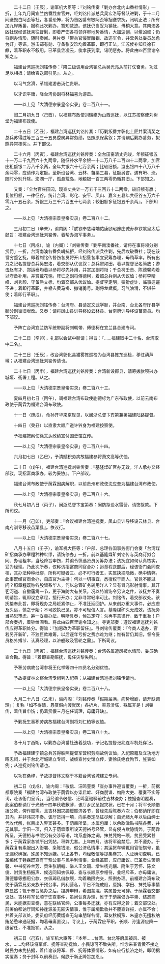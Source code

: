 <!-- { "loadSidebar": true } -->
　　二十二日（壬辰），谕军机大臣等：『刘铭传奏「剿办台北内山番社情形」一折，上年九月间宜兰凶番戕害官弁，经刘铭传派总兵吴宏洛等督队进剿，于十二月间迭毁白阿歪等社，各番恐怖，将为首凶番有敏阿歪等捆送求抚，讯明正法；所有加九岸叛番，据称此次剿办，暂知敛迹。该抚仍当妥为镇抚，毋稍大意。其南澳各凶社现经该抚亲往督剿，即着严饬各将领详审地势番情，大加惩创，以儆凶顽；仍将剿办情形，随时奏闻。另片奏「带兵官侵冒饟银、故违军令，并营务处委员怂恿为奸」等语。游击郑有勋、守备张安珍均着革职，即行正法。江苏候补知县徐石麒，着革职永不叙用。已革县丞凌云，俟拿获到案，讯明惩办。将此由四百里谕令知之』。

　　福建台湾巡抚刘铭传奏：『降三级调用台湾镇总兵吴光亮从前打仗奋勇，功过足以相抵；请给咨送部引见』。从之。

　　以习气贪滑，革福建游击汤仁贵职。

　　以才识平庸，降台湾协副将林福喜为游击。

　　——以上见「大清德宗景皇帝实录」卷二百八十一。

　　闰二月初九日（己酉），以福建布政使刘瑞祺为山西巡抚，以江苏按察使刘树堂为福建布政使。

　　二十五日（乙丑），福建台湾巡抚刘铭传奏：『历剿叛番并彰化土匪并案请奖之总兵苏得胜等三百三十五员委属异常劳绩，恳照原保奖叙；并请嗣后剿办番务，拟照异常核奖』。并下部议。

　　二十六月（丙寅），福建台湾巡抚刘铭传奏：全台田亩清丈完竣，年额征银五十一万二千九百六十九两零，随征补水平余银一十二万八千二百四十二两零，加官庄租额银二万八千余两，全年共银六十七万余两；比较旧额，溢出银四十八万八千余两零，应请作为定额。至新设台湾、云林、苗栗三县，征额另咨。遇有坍、涨，随时分别升除。澎湖一厅，孤悬荒岛，地粮银一百三两零仍循其旧』。下部知之。

　　又奏：『全台官庄田园，现查丈共计一万五千三百五十二两零，较旧额有嬴；复位租额，一律征谷。统计台湾、彰化、安平、凤山、嘉义五县年共征谷五万六千零九十五石余，折银三万三千六百五十七两余；较旧额多征银五千余两』。下部知之。

　　——以上见「大清德宗景皇帝实录」卷二百八十二。

　　三月初二日（辛未），谕内阁：『朕钦奉慈禧端佑康颐昭豫庄诚寿恭钦献皇太后懿旨：福建台湾巡抚刘铭传，着帮办海军事务』。

　　十七日（丙戌），谕〔内阁〕：『刘铭传奏「剿平南澳番社，请将在事将领分别赏罚」一折，台湾南澳各番负嵎抗拒，经刘铭传派兵往剿，先后攻破番社；现在该番穷蹙乞抚，即着刘铭传督饬各员将开山招垦各事宜妥筹办理，毋稍草率。所有出力之记名提督总兵吴宏洛，着交部从优议叙；总兵窦如田，着以提督记名简放；游击赵有才、郑运泰均着以参将尽先补用，并赏加副将衔；千总柯壬贵、陈德馨均着以守备补用，并赏戴花翎。阵亡之副将傅德柯，着照总兵例从优议恤；参将李晴峰、刘秀颜、守备熊文标，均着交部从优议恤。提督李定明，狡猾虚诈，临事逗遛不进；着即行革职，并褫去黄马褂、撤销勇号。副将龙斌概，习气油滑，不堪任使；着即行革职』。

　　福建台湾巡抚刘铭传奏：台湾府、县请定文武学额，并台南、台北各府厅县学额分别循旧增改。又奏：请将凤山县训导移设云林县、台南府训导移设苗栗县。均下部议。

　　予阵亡台湾宜兰防军统带副将刘朝带、傅德柯在宜兰县合建专祠。

　　二十二日（辛卯），礼部以会试中额请；得旨：『……福建取中二十名、台湾取中二名』。

　　二十三日（壬辰），改台湾彰化县猫雾拣巡检为台湾县拣东巡检，移驻葫芦墩；从福建台湾巡抚刘铭传请也。

　　二十七日（丙申），福建台湾巡抚刘铭传奏：台湾新设郡县，请筹拨款项兴办城垣、衙署工程。从之。

　　——以上见「大清德宗景皇帝实录」卷二百八十三。

　　夏四月初七日（丙午），调福建台湾布政使蒯德标为广东布政使，以前云南布政使于荫霖为福建台湾布政使。

　　十一日（庚戌），命孙开华来京陛见，以闽浙总督卞宾第兼署福建陆路提督。

　　十四日（癸丑）以直隶大顺广道许钤身为福建按察使。

　　予福建按察使徐文达政绩宣付国史馆立传。

　　——以上见「大清德宗景皇帝实录」卷二百八十四。

　　六月初七日（乙巳），予清赋积劳病故福建参将萧文高等优恤。

　　二十日（戊午），福建台湾巡抚刘铭传奏：『基隆煤矿官办无效，洋人承办又经部驳，现招富商承办，较为妥协』。下户部议。

　　福建台湾布政使于荫霖因病解职，以前贵州布政使沈应奎为福建台湾布政使。

　　——以上见「大清德宗景皇帝实录」卷二百八十六。

　　秋七月初八日（丙子），闽浙总督卞宝第奏：闽防拟设水雷营，请饬拨款。下所司议。

　　十一月（己卯），吏部奏：『会议福建台湾巡抚奏，凤山县训导移设云林县、台南府训导移设苗栗县』。依议行。

　　——以上见「大清德宗景皇帝实录」卷二百八十七。

　　八月十五日（壬子），谕军机大臣等：『户部、总理各国事务衙门会奏「台湾煤矿招商承办章程种种纰缪，请饬停办」一折，前以基隆煤矿刘铭传与英商订拟合同、办理粗率，当经降旨申饬，并谕令慎选贤员另筹办法；该抚宜如何认真核实，妥为经理。乃此次所奏，仅称访招富商同官合办；迨章程送部后，经该衙门会同查核，其办法种种纰缪，所称可疑者三、必不可行者五，实属抉摘隐微，确中情弊。此事既经官商合办，自应官为主持；何以一切事宜，悉授权于商人，官竟不能过问？照章程既称各股皆系华人，何以总管矿务转用洋人？显有冒充影射情事。其开穵河道、自撤藩篱一节，更于海防大有关系。况以特旨饬令另议之件，该抚并不奏明请旨，辄即议立章程，擅行开办；尤非寻常轻率可比。刘铭传，着交部议处。该抚接奉此旨，即将现办之局赶紧停止，不准迁延回护。从来创办重大事件，必应虑及久远，慎之于始；不可胶执己见，亦不可轻信人言。基隆煤矿久无成效，该抚务当熟思审虑，筹一妥善办法，明晰具奏，候旨定夺；勿再率意径行，致干重咎！户部会奏折，着钞给阅看。将此由四百里谕令知之』。寻吏部奏：遵议福建巡抚刘铭传应得革职处分。得旨：『加恩改为革职留任』。寻刘铭传覆奏：『今商人退办，官若另开新矿，不独巨款难筹，以后逐年亏折之费亦难为继；惟有暂仍其旧，督令妥员格外撙节、认真经理，以济船政及官轮之需』。下所司议。

　　二十九日（丙寅），福建台湾巡抚刘铭传奏：台湾各属遭风被水情形，委员确查会勘。得旨：『着即查勘赈抚，毋任灾黎失所』。

　　予积劳病故台湾参将王化祥等四十四员名分别优恤。

　　予故提督林文察台湾专祠列入祀典；从福建台湾巡抚刘铭传请也。

　　——以上见「大清德宗景皇帝实录」卷二百八十八。

　　九月二十八日（乙未），谕内阁：『刘铭传奏「假期届满，病势增剧，请开缺调理」；复称「如不得请，恳赏假内渡就医」各折片，率意渎陈，殊属非是！刘铭传，着传旨申饬；仍着赏假三月在任调理，毋庸开缺』。

　　予剿抚生番积劳病故福建台湾副将刘仁柏等议恤。

　　——以上见「大清德宗景皇帝实录」卷二百八十九。

　　冬十月丁酉朔，以剿办台湾番社迭着战功，予记名提督张兆连军机处存记。

　　予故福建建宁镇总兵苏得胜照提督军营积劳病故例议恤，入祀原籍及立功地方昭忠祠，并于台北府城建立专祠，战绩宣付史馆立传，妻徐氏绝食殉节，旌表如例；从巡抚刘铭传请也。

　　以功在桑梓，予故提督林文察于本籍台湾省城建立专祠。

　　初二日（戊戌），谕内阁：『敬信、汪鸣銮奏「查办事件遵旨覆奏」一折，前据都察院奏「福建台湾布政使于荫霖以办粜启衅、奸商朋谋、构陷大吏、覆奏不实等词，赴该衙门呈诉」，当经谕令敬信、汪鸣銮驰驿前往吉林查办；兹据查明覆奏，此案伯都讷厅于光绪十四年秋收歉薄，该厅乡民呈报灾状，已在十月；将军长顺借拨公款，俾作赈需。且吉林因灾蠲缓赈济各节，曾经先后陈奏六次；伯都讷厅即在其内，并非讳灾不奏。该厅货捐一项，向系奏定尽征尽解；自光绪九年以后由绅士代收代解，帐目出入弊窦甚多。于荫霖所呈，本属包厘；以余款津贴书院各费，并无其事。学田一项，归入于荫霖家所设天德裕号经管，显有侵占欺隐情弊。于荫霖所呈，天德裕与书院另有交涉等语，均系虚饰之词。抹兑凭帖一项，贫民受累甚多；于荫霖家各铺所出凭帖，积弊尤甚。上年四月，该将军谕禁后，并不遵办。于荫霖复有素服出入衙署、条陈钱法、假公济私情事；其运货车辆辄用官衔旗号，虽无漏税确据，殊属不知远嫌。以上各节，均经敬信等提集卷宗、人证确切查明。已革编修于锺霖既查有干豫公事与民争利情事，业经革职，应毋庸议。已革贡生萧德馨、中书衔谷兰芳、贡生张朝翰、举人王文珊、增生杨光黼、附生于芳怀、陈文俊、附贡生杨振声、候选同知衣佩璋，查与长顺原参相符，业经斥革，亦毋庸议。萧德馨等挪用公款、衣佩璋私借款项，均着勒限完交，照例办理。前福建台湾布政使于荫霖兄弟亲族干预公事，罔利营私，平日不能戒阻，厘捐、学田、抹兑等事情弊显然；辄于奉旨惩办之后，捏辞申辩，希图蒙混，实属咎无可辞。于荫霖着交部议处。吉林将军长顺于饬查事件，虽尚认真办理，惟于于荫霖倡办平粜、结怨商民，未能据实查奏，意在联络官绅，公事每多迁就，亦有应得之咎；着交部议处。前署伯都讷厅同知孙逢源虽无匿灾情事，惟于属境歉收并不覆查详报，亦属不合；并着交部议处。委员府经历黄燨查无勾串朋谋各情，幕友秋桐豫、朱鋆亦无擅权纳贿怂恿串通证据，均着毋庸置议』。寻议上，于荫霖应革职，长顺、孙逢源应降一级留任，不准抵销。从之。

　　初三日（己亥），谕军机大臣等：『本年……台湾、台北等府属被风、被水，……均经该将军督、抚等查勘抚恤，小民谅可不致失所。惟念来春青黄不接之时民力未免拮据，着传谕该将军、督、抚等体察情形，如有应行接济之处，即明据实覆奏；务于封印以前奏到，候朕于新正降旨加恩』。

